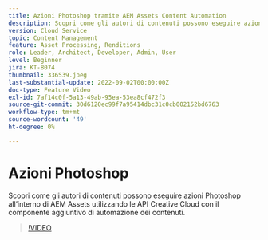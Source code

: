 ```yaml
---
title: Azioni Photoshop tramite AEM Assets Content Automation
description: Scopri come gli autori di contenuti possono eseguire azioni Photoshop all’interno di AEM Assets utilizzando le API Creative Cloud con il componente aggiuntivo di automazione dei contenuti.
version: Cloud Service
topic: Content Management
feature: Asset Processing, Renditions
role: Leader, Architect, Developer, Admin, User
level: Beginner
jira: KT-8074
thumbnail: 336539.jpeg
last-substantial-update: 2022-09-02T00:00:00Z
doc-type: Feature Video
exl-id: 7af14c0f-5a13-49ab-95ea-53ea8cf472f3
source-git-commit: 30d6120ec99f7a95414dbc31c0cb002152bd6763
workflow-type: tm+mt
source-wordcount: '49'
ht-degree: 0%

---
```


# Azioni Photoshop

Scopri come gli autori di contenuti possono eseguire azioni Photoshop all’interno di AEM Assets utilizzando le API Creative Cloud con il componente aggiuntivo di automazione dei contenuti.

>[!VIDEO](https://video.tv.adobe.com/v/336539?quality=12&learn=on)
